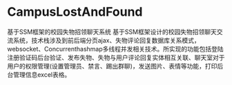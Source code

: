# CampusLostAndFound
基于SSM框架的校园失物招领聊天系统
基于SSM框架设计的校园失物招领聊天交流系统，技术栈涉及到前后端分页ajax、失物评论回复数据库关系模式，websocket、Concurrenthashmap多线程并发相关技术。所实现的功能包括登陆注册验证码后台验证、发布失物、失物与用户评论回复实体相互关联、聊天室对于用户的权限管理(设置管理员、禁言、踢出群聊)，发送图片、表情等功能，打印后台管理信息excel表格。
